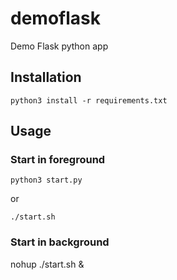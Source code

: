 # demoflask
Demo Flask python app


## Installation
`python3 install -r requirements.txt`

## Usage
### Start in foreground

`python3 start.py`

or

`./start.sh`


### Start in background
nohup ./start.sh &


